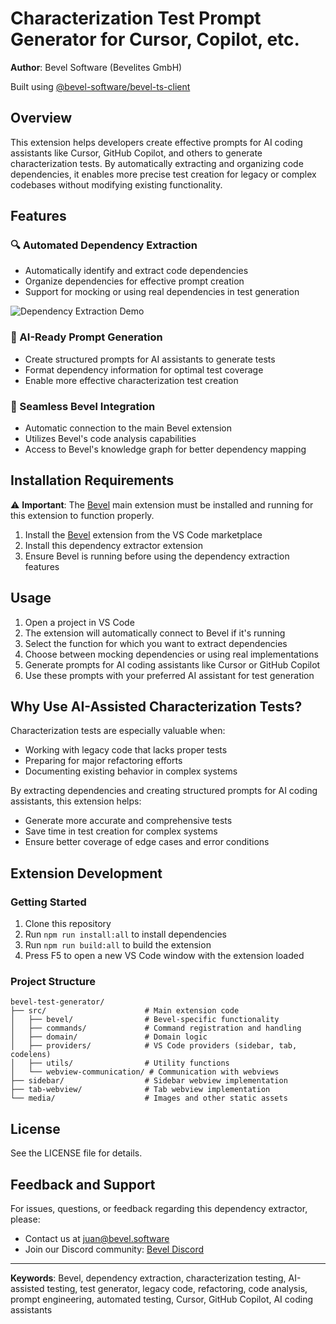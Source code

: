 # Characterization Test Prompt Generator for Cursor, Copilot, etc.

**Author**: Bevel Software (Bevelites GmbH)

Built using [@bevel-software/bevel-ts-client](https://www.npmjs.com/package/@bevel-software/bevel-ts-client)

## Overview

This extension helps developers create effective prompts for AI coding assistants like Cursor, GitHub Copilot, and others to generate characterization tests. By automatically extracting and organizing code dependencies, it enables more precise test creation for legacy or complex codebases without modifying existing functionality.

## Features

### 🔍 Automated Dependency Extraction
- Automatically identify and extract code dependencies
- Organize dependencies for effective prompt creation
- Support for mocking or using real dependencies in test generation

![Dependency Extraction Demo](https://i.imgur.com/y9oaLHk.gif)

### 🤖 AI-Ready Prompt Generation
- Create structured prompts for AI assistants to generate tests
- Format dependency information for optimal test coverage
- Enable more effective characterization test creation

### 🔌 Seamless Bevel Integration
- Automatic connection to the main Bevel extension
- Utilizes Bevel's code analysis capabilities
- Access to Bevel's knowledge graph for better dependency mapping

## Installation Requirements

⚠️ **Important**: The [Bevel](https://marketplace.visualstudio.com/items?itemName=bevel-software.bevel) main extension must be installed and running for this extension to function properly.

1. Install the [Bevel](https://marketplace.visualstudio.com/items?itemName=bevel-software.bevel) extension from the VS Code marketplace
2. Install this dependency extractor extension
3. Ensure Bevel is running before using the dependency extraction features

## Usage

1. Open a project in VS Code
2. The extension will automatically connect to Bevel if it's running
3. Select the function for which you want to extract dependencies
4. Choose between mocking dependencies or using real implementations
5. Generate prompts for AI coding assistants like Cursor or GitHub Copilot
6. Use these prompts with your preferred AI assistant for test generation

## Why Use AI-Assisted Characterization Tests?

Characterization tests are especially valuable when:
- Working with legacy code that lacks proper tests
- Preparing for major refactoring efforts
- Documenting existing behavior in complex systems

By extracting dependencies and creating structured prompts for AI coding assistants, this extension helps:
- Generate more accurate and comprehensive tests
- Save time in test creation for complex systems
- Ensure better coverage of edge cases and error conditions

## Extension Development

### Getting Started

1. Clone this repository
2. Run `npm run install:all` to install dependencies
3. Run `npm run build:all` to build the extension
4. Press F5 to open a new VS Code window with the extension loaded

### Project Structure

```
bevel-test-generator/
├── src/                      # Main extension code
│   ├── bevel/                # Bevel-specific functionality
│   ├── commands/             # Command registration and handling
│   ├── domain/               # Domain logic
│   ├── providers/            # VS Code providers (sidebar, tab, codelens)
│   ├── utils/                # Utility functions
│   └── webview-communication/ # Communication with webviews
├── sidebar/                  # Sidebar webview implementation
├── tab-webview/              # Tab webview implementation
└── media/                    # Images and other static assets
```

## License

See the LICENSE file for details.

## Feedback and Support

For issues, questions, or feedback regarding this dependency extractor, please:
- Contact us at juan@bevel.software
- Join our Discord community: [Bevel Discord](https://discord.gg/jJWEpkjX)

---

**Keywords**: Bevel, dependency extraction, characterization testing, AI-assisted testing, test generator, legacy code, refactoring, code analysis, prompt engineering, automated testing, Cursor, GitHub Copilot, AI coding assistants